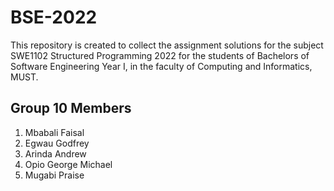 # BSE-2022
This repository is created to collect the assignment solutions for the subject SWE1102 Structured Programming 2022
 for the students of Bachelors of Software Engineering  Year I, in the faculty of Computing and Informatics, MUST.

## Group 10 Members

1. Mbabali Faisal
2. Egwau Godfrey
3. Arinda Andrew
4. Opio George Michael
5. Mugabi Praise

